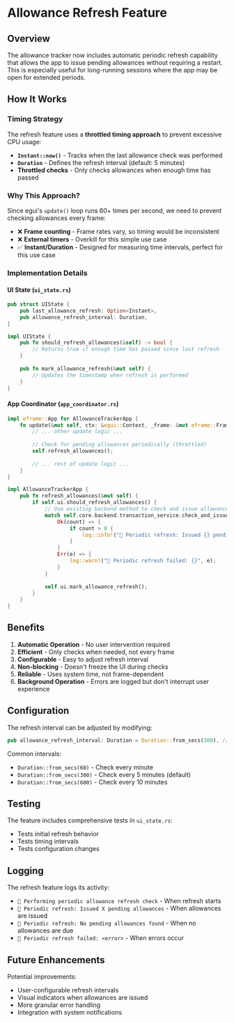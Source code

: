 # Allowance Refresh Feature

## Overview

The allowance tracker now includes automatic periodic refresh capability that allows the app to issue pending allowances without requiring a restart. This is especially useful for long-running sessions where the app may be open for extended periods.

## How It Works

### Timing Strategy

The refresh feature uses a **throttled timing approach** to prevent excessive CPU usage:

- **`Instant::now()`** - Tracks when the last allowance check was performed
- **`Duration`** - Defines the refresh interval (default: 5 minutes)
- **Throttled checks** - Only checks allowances when enough time has passed

### Why This Approach?

Since egui's `update()` loop runs 60+ times per second, we need to prevent checking allowances every frame:

- ❌ **Frame counting** - Frame rates vary, so timing would be inconsistent
- ❌ **External timers** - Overkill for this simple use case
- ✅ **Instant/Duration** - Designed for measuring time intervals, perfect for this use case

### Implementation Details

#### UI State (`ui_state.rs`)
```rust
pub struct UIState {
    pub last_allowance_refresh: Option<Instant>,
    pub allowance_refresh_interval: Duration,
}

impl UIState {
    pub fn should_refresh_allowances(&self) -> bool {
        // Returns true if enough time has passed since last refresh
    }
    
    pub fn mark_allowance_refresh(&mut self) {
        // Updates the timestamp when refresh is performed
    }
}
```

#### App Coordinator (`app_coordinator.rs`)
```rust
impl eframe::App for AllowanceTrackerApp {
    fn update(&mut self, ctx: &egui::Context, _frame: &mut eframe::Frame) {
        // ... other update logic ...
        
        // Check for pending allowances periodically (throttled)
        self.refresh_allowances();
        
        // ... rest of update logic ...
    }
}

impl AllowanceTrackerApp {
    pub fn refresh_allowances(&mut self) {
        if self.ui.should_refresh_allowances() {
            // Use existing backend method to check and issue allowances
            match self.core.backend.transaction_service.check_and_issue_pending_allowances() {
                Ok(count) => {
                    if count > 0 {
                        log::info!("🎯 Periodic refresh: Issued {} pending allowances", count);
                    }
                }
                Err(e) => {
                    log::warn!("🎯 Periodic refresh failed: {}", e);
                }
            }
            
            self.ui.mark_allowance_refresh();
        }
    }
}
```

## Benefits

1. **Automatic Operation** - No user intervention required
2. **Efficient** - Only checks when needed, not every frame
3. **Configurable** - Easy to adjust refresh interval
4. **Non-blocking** - Doesn't freeze the UI during checks
5. **Reliable** - Uses system time, not frame-dependent
6. **Background Operation** - Errors are logged but don't interrupt user experience

## Configuration

The refresh interval can be adjusted by modifying:
```rust
pub allowance_refresh_interval: Duration = Duration::from_secs(300), // 5 minutes
```

Common intervals:
- `Duration::from_secs(60)` - Check every minute
- `Duration::from_secs(300)` - Check every 5 minutes (default)
- `Duration::from_secs(600)` - Check every 10 minutes

## Testing

The feature includes comprehensive tests in `ui_state.rs`:
- Tests initial refresh behavior
- Tests timing intervals
- Tests configuration changes

## Logging

The refresh feature logs its activity:
- `🔄 Performing periodic allowance refresh check` - When refresh starts
- `🎯 Periodic refresh: Issued X pending allowances` - When allowances are issued
- `🎯 Periodic refresh: No pending allowances found` - When no allowances are due
- `🎯 Periodic refresh failed: <error>` - When errors occur

## Future Enhancements

Potential improvements:
- User-configurable refresh intervals
- Visual indicators when allowances are issued
- More granular error handling
- Integration with system notifications 